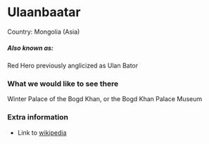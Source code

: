 # Ulaanbaatar

Country: Mongolia (Asia)

##### Also known as:

Red Hero previously anglicized as Ulan Bator

### What we would like to see there

Winter Palace of the Bogd Khan, or the Bogd Khan Palace Museum

### Extra information

- Link to [wikipedia]([https://wikipedia.org/FIXME](https://en.wikipedia.org/wiki/Winter_Palace_of_the_Bogd_Khan))
